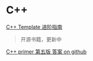 # C++

[C++ Template 进阶指南](https://github.com/wuye9036/CppTemplateTutorial)
> 开源书籍，更新中

[C++ primer 第五版 答案 on github](https://github.com/Mooophy/Cpp-Primer)